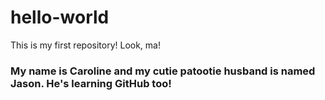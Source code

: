# hello-world
This is my first repository! Look, ma! 


### My name is Caroline and my cutie patootie husband is named Jason. He's learning GitHub too!
